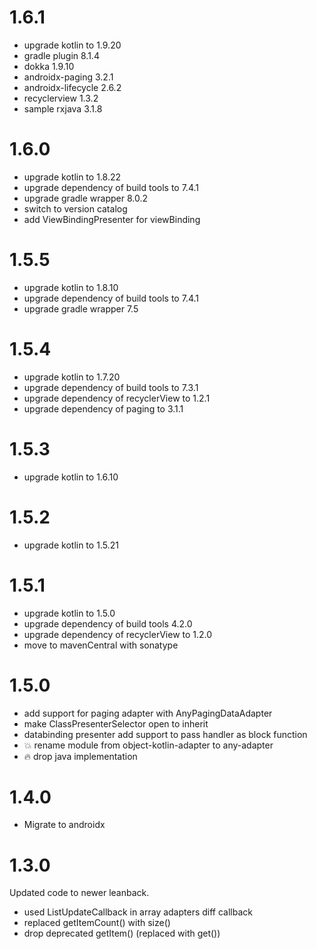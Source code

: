 # 1.6.1
* upgrade kotlin to 1.9.20
* gradle plugin 8.1.4
* dokka 1.9.10
* androidx-paging 3.2.1
* androidx-lifecycle 2.6.2
* recyclerview 1.3.2
* sample rxjava 3.1.8

# 1.6.0
* upgrade kotlin to 1.8.22
* upgrade dependency of build tools to 7.4.1
* upgrade gradle wrapper 8.0.2
* switch to version catalog
* add ViewBindingPresenter for viewBinding

# 1.5.5
* upgrade kotlin to 1.8.10
* upgrade dependency of build tools to 7.4.1
* upgrade gradle wrapper 7.5

# 1.5.4
* upgrade kotlin to 1.7.20
* upgrade dependency of build tools to 7.3.1
* upgrade dependency of recyclerView to 1.2.1
* upgrade dependency of paging to 3.1.1

# 1.5.3
* upgrade kotlin to 1.6.10

# 1.5.2
* upgrade kotlin to 1.5.21

# 1.5.1
* upgrade kotlin to 1.5.0
* upgrade dependency of build tools 4.2.0
* upgrade dependency of recyclerView to 1.2.0
* move to mavenCentral with sonatype

# 1.5.0

* add support for paging adapter with AnyPagingDataAdapter
* make ClassPresenterSelector open to inherit
* databinding presenter add support to pass handler as block function
* :boom: rename module from object-kotlin-adapter to any-adapter
* :fire: drop java implementation

# 1.4.0

* Migrate to androidx

# 1.3.0

Updated code to newer leanback.
* used ListUpdateCallback in array adapters diff callback
* replaced getItemCount() with size()
* drop deprecated getItem() (replaced with get())